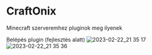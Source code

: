 # CraftOnix
Minecraft szerveremhez pluginok meg ilyenek

Belépés plugin (fejlesztés alatt)
![2023-02-22_21 35 17](https://user-images.githubusercontent.com/78733248/220753084-7db5d27a-15dc-4b84-a95c-41794cd7c74a.png)
![2023-02-22_21 35 36](https://user-images.githubusercontent.com/78733248/220753090-f3ca9177-4dde-4e93-9c5a-9c7820640e5b.png)
